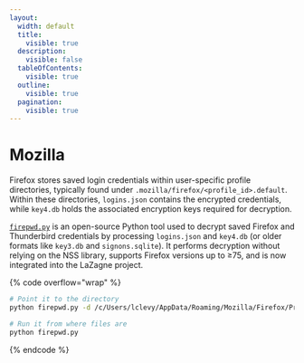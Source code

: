 ```yaml
---
layout:
  width: default
  title:
    visible: true
  description:
    visible: false
  tableOfContents:
    visible: true
  outline:
    visible: true
  pagination:
    visible: true
---
```


# Mozilla

Firefox stores saved login credentials within user-specific profile directories, typically found under `.mozilla/firefox/<profile_id>.default`. Within these directories, `logins.json` contains the encrypted credentials, while `key4.db` holds the associated encryption keys required for decryption.

[`firepwd.py`](https://github.com/lclevy/firepwd)  is an open-source Python tool used to decrypt saved Firefox and Thunderbird credentials by processing `logins.json` and `key4.db` (or older formats like `key3.db` and `signons.sqlite`). It performs decryption without relying on the NSS library, supports Firefox versions up to ≥75, and is now integrated into the LaZagne project.

{% code overflow="wrap" %}
```bash
# Point it to the directory
python firepwd.py -d /c/Users/lclevy/AppData/Roaming/Mozilla/Firefox/Profiles/o8syoe2h.default/

# Run it from where files are
python firepwd.py
```
{% endcode %}
